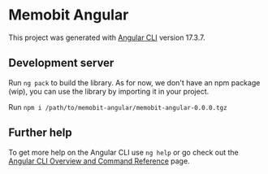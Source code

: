 # Memobit Angular

This project was generated with [Angular CLI](https://github.com/angular/angular-cli) version 17.3.7.

## Development server

Run `ng pack` to build the library. 
As for now, we don't have an npm package (wip), you can use the library by importing it in your project.

Run `npm i /path/to/memobit-angular/memobit-angular-0.0.0.tgz`

## Further help

To get more help on the Angular CLI use `ng help` or go check out the [Angular CLI Overview and Command Reference](https://angular.io/cli) page.
